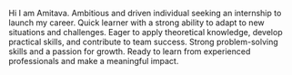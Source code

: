 Hi I am Amitava.
Ambitious and driven individual seeking an internship to launch my career. Quick learner with a strong ability to adapt to new situations and challenges. Eager to apply theoretical knowledge, develop practical skills, and contribute to team success. Strong problem-solving skills and a passion for growth. Ready to learn from experienced professionals and make a meaningful impact.



<!---
DarkFlame009/DarkFlame009 is a ✨ special ✨ repository because its `README.md` (this file) appears on your GitHub profile.
You can click the Preview link to take a look at your changes.
--->
